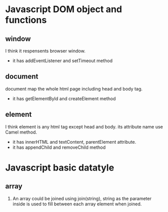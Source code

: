 # Javascript DOM object and functions
## window

I think it respensents browser window.
   - it has addEventListener and setTimeout method

## document

document map the whole html page including head and body tag.
   - it has getElementById and createElement method
## element

I think element is any html tag except head and body. its attribute name use Camel method.
   - it has innerHTML and textContent, parentElement attribute.
   -  it has appendChild and removeChild method


# Javascript basic datatyle
## array
1. An array could be joined using join(string), string as the parameter inside is used to fill between each array element when joined. 
